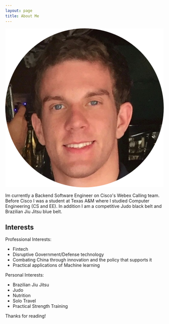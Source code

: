 ```yaml
---
layout: page
title: About Me
---
```


![GitHub Logo](/images/erik.png)
 

Im currently a Backend Software Engineer on Cisco's Webex Calling team. Before Cisco I was a student at Texas A&M where I studied Computer Engineering (CS and EE). In addition I am a competitive Judo black belt and Brazilian Jiu Jitsu blue belt. 

## Interests

Professional Interests:
* Fintech
* Disruptive Government/Defense technology
* Combating China through innovation and the policy that supports it
* Practical applications of Machine learning 

Personal Interests:
* Brazilian Jiu Jitsu
* Judo
* Nutrition 
* Solo Travel
* Practical Strength Training

Thanks for reading!
